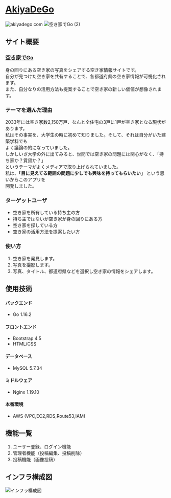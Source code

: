 # [AkiyaDeGo](http://akiyadego.com)

![akiyadego com](https://user-images.githubusercontent.com/43948442/121775846-d3a88f80-cbc4-11eb-9002-47183abe762b.png)
![空き家でGo (2)](https://user-images.githubusercontent.com/43948442/122051689-d81cb480-ce1f-11eb-958d-e9a92fa58cd7.gif)
## サイト概要

### [空き家でGo](http://akiyadego.com)<br>

身の回りにある空き家の写真をシェアする空き家情報サイトです。<br>
自分が見つけた空き家を共有することで、各都道府県の空き家情報が可視化されます。<br>
また、自分なりの活用方法も提案することで空き家の新しい価値が想像されます。<br>

### テーマを選んだ理由

2033年には空き家数2,150万戸、なんと全住宅の3戸に1戸が空き家となる現状があります。<br>
私はその事実を、大学生の時に初めて知りました。そして、それは自分がいた建築学科でも<br>
よく議論の的になっていました。<br>
しかしいざ大学の外に出てみると、世間では空き家の問題には関心がなく、「持ち家か？賃貸か？」<br>
というテーマがよくメディアで取り上げられていました。<br>
私は、__「目に見えてる範囲の問題に少しでも興味を持ってもらいたい」__ という思いからこのアプリを<br>
開発しました。<br>

### ターゲットユーザ

- 空き家を所有している持ち主の方
- 持ち主ではないが空き家が身の回りにある方
- 空き家を探している方
- 空き家の活用方法を提案したい方

### 使い方
1. 空き家を発見します。
1. 写真を撮影します。
1. 写真、タイトル、都道府県などを選択し空き家の情報をシェアします。

## 使用技術
#### バックエンド
- Go 1.16.2
#### フロントエンド
- Bootstrap 4.5
- HTML/CSS
#### データベース
- MySQL 5.7.34
#### ミドルウェア
- Nginx 1.19.10
#### 本番環境
- AWS (VPC,EC2,RDS,Route53,IAM)

## 機能一覧
1. ユーザー登録、ログイン機能
1. 管理者機能（投稿編集、投稿削除）
1. 投稿機能（画像投稿）

## インフラ構成図
![インフラ構成図](https://user-images.githubusercontent.com/43948442/121908339-e0b1b400-cd67-11eb-9ba9-5ed491d6b2a6.jpeg)
